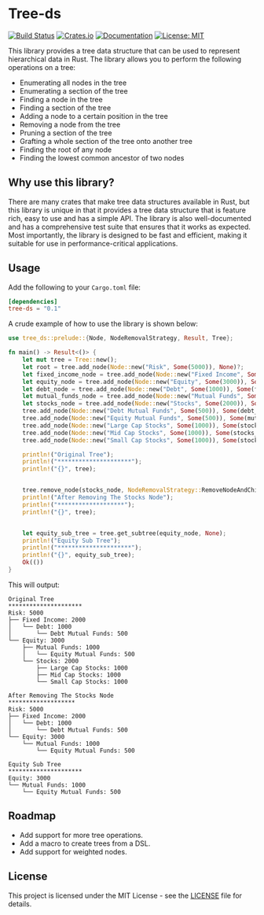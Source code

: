 # Tree-ds

[![Build Status](https://github.com/clementwanjau/tree-ds/actions/workflows/build.yaml/badge.svg)](https://github.com/clementwanjau/tree-ds/actions/workflows/build.yaml)
[![Crates.io](https://img.shields.io/crates/v/tree-ds.svg)](https://crates.io/crates/tree-ds)
[![Documentation](https://docs.rs/tree-ds/badge.svg)](https://docs.rs/tree-ds)
[![License: MIT](https://img.shields.io/badge/License-MIT-yellow.svg)](https://opensource.org/licenses/MIT)

This library provides a tree data structure that can be used to represent
hierarchical data in Rust. The library
allows you to perform the following operations on a tree:

- Enumerating all nodes in the tree
- Enumerating a section of the tree
- Finding a node in the tree
- Finding a section of the tree
- Adding a node to a certain position in the tree
- Removing a node from the tree
- Pruning a section of the tree
- Grafting a whole section of the tree onto another tree
- Finding the root of any node
- Finding the lowest common ancestor of two nodes

## Why use this library?

There are many crates that make tree data structures available in Rust, but
this library is unique in that it provides a tree data structure that is
feature rich, easy to use and has a simple API. The library is also
well-documented and has a comprehensive test suite that ensures that it works
as expected. Most importantly, the library is designed to be fast and
efficient, making it suitable for use in performance-critical applications.

## Usage

Add the following to your `Cargo.toml` file:

```toml
[dependencies]
tree-ds = "0.1"
```

A crude example of how to use the library is shown below:

```rust
use tree_ds::prelude::{Node, NodeRemovalStrategy, Result, Tree};

fn main() -> Result<()> {
	let mut tree = Tree::new();
	let root = tree.add_node(Node::new("Risk", Some(5000)), None)?;
	let fixed_income_node = tree.add_node(Node::new("Fixed Income", Some(2000)), Some(root))?;
	let equity_node = tree.add_node(Node::new("Equity", Some(3000)), Some(root))?;
	let debt_node = tree.add_node(Node::new("Debt", Some(1000)), Some(fixed_income_node))?;
	let mutual_funds_node = tree.add_node(Node::new("Mutual Funds", Some(1000)), Some(equity_node))?;
	let stocks_node = tree.add_node(Node::new("Stocks", Some(2000)), Some(equity_node))?;
	tree.add_node(Node::new("Debt Mutual Funds", Some(500)), Some(debt_node))?;
	tree.add_node(Node::new("Equity Mutual Funds", Some(500)), Some(mutual_funds_node))?;
	tree.add_node(Node::new("Large Cap Stocks", Some(1000)), Some(stocks_node))?;
	tree.add_node(Node::new("Mid Cap Stocks", Some(1000)), Some(stocks_node))?;
	tree.add_node(Node::new("Small Cap Stocks", Some(1000)), Some(stocks_node))?;

	println!("Original Tree");
	println!("*********************");
	println!("{}", tree);


	tree.remove_node(stocks_node, NodeRemovalStrategy::RemoveNodeAndChildren);
	println!("After Removing The Stocks Node");
	println!("*******************");
	println!("{}", tree);


	let equity_sub_tree = tree.get_subtree(equity_node, None);
	println!("Equity Sub Tree");
	println!("*********************");
	println!("{}", equity_sub_tree);
	Ok(())
}

```

This will output:

```
Original Tree
*********************
Risk: 5000
├── Fixed Income: 2000
│   └── Debt: 1000
│       └── Debt Mutual Funds: 500
└── Equity: 3000
    ├── Mutual Funds: 1000
    │   └── Equity Mutual Funds: 500
    └── Stocks: 2000
        ├── Large Cap Stocks: 1000
        ├── Mid Cap Stocks: 1000
        └── Small Cap Stocks: 1000

After Removing The Stocks Node
*******************
Risk: 5000
├── Fixed Income: 2000
│   └── Debt: 1000
│       └── Debt Mutual Funds: 500
└── Equity: 3000
    └── Mutual Funds: 1000
        └── Equity Mutual Funds: 500

Equity Sub Tree
*********************
Equity: 3000
└── Mutual Funds: 1000
    └── Equity Mutual Funds: 500
```

## Roadmap

- Add support for more tree operations.
- Add a macro to create trees from a DSL.
- Add support for weighted nodes.

## License

This project is licensed under the MIT License - see the [LICENSE](LICENSE) file for details.
